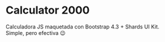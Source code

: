 # Calculator 2000
Calculadora JS maquetada con Bootstrap 4.3 + Shards UI Kit.<br/>
Simple, pero efectiva :wink:

